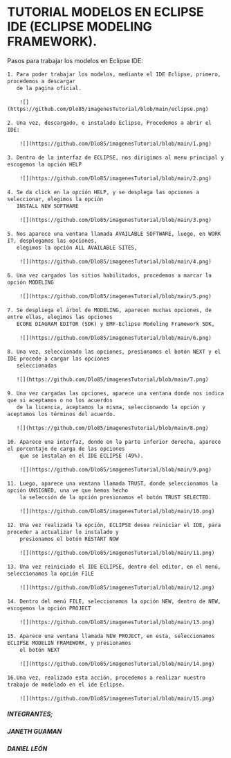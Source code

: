
# TUTORIAL MODELOS EN ECLIPSE IDE (ECLIPSE MODELING FRAMEWORK).

Pasos para trabajar los modelos en Eclipse IDE: 

    1. Para poder trabajar los modelos, mediante el IDE Eclipse, primero, procedemos a descargar 
       de la pagina oficial.

        ![](https://github.com/Dlo85/imagenesTutorial/blob/main/eclipse.png)

    2. Una vez, descargado, e instalado Eclipse, Procedemos a abrir el IDE:
        
        ![](https://github.com/Dlo85/imagenesTutorial/blob/main/1.png)

    3. Dentro de la interfaz de ECLIPSE, nos dirigimos al menu principal y escogemos la opción HELP

        ![](https://github.com/Dlo85/imagenesTutorial/blob/main/2.png)

    4. Se da click en la opción HELP, y se desplega las opciones a seleccionar, elegimos la opción 
       INSTALL NEW SOFTWARE

        ![](https://github.com/Dlo85/imagenesTutorial/blob/main/3.png)

    5. Nos aparece una ventana llamada AVAILABLE SOFTWARE, luego, en WORK IT, desplegamos las opciones, 
       elegimos la opción ALL AVAILABLE SITES, 

        ![](https://github.com/Dlo85/imagenesTutorial/blob/main/4.png)

    6. Una vez cargados los sitios habilitados, procedemos a marcar la opción MODELING

        ![](https://github.com/Dlo85/imagenesTutorial/blob/main/5.png)

    7. Se despliega el árbol de MODELING, aparecen muchas opciones, de entre ellas, elegimos las opciones
       ECORE DIAGRAM EDITOR (SDK) y EMF-Eclipse Modeling Framework SDK,

        ![](https://github.com/Dlo85/imagenesTutorial/blob/main/6.png)

    8. Una vez, seleccionado las opciones, presionamos el botón NEXT y el IDE procede a cargar las opciones
       seleccionadas  
       
       ![](https://github.com/Dlo85/imagenesTutorial/blob/main/7.png)
    
    9. Una vez cargadas las opciones, aparece una ventana donde nos indica que si aceptamos o no los acuerdos
       de la licencia, aceptamos la misma, seleccionando la opción y aceptamos los términos del acuerdo.

       ![](https://github.com/Dlo85/imagenesTutorial/blob/main/8.png)

    10. Aparece una interfaz, donde en la parte inferior derecha, aparece el porcentaje de carga de las opciones
        que se instalan en el IDE ECLIPSE (49%).

        ![](https://github.com/Dlo85/imagenesTutorial/blob/main/9.png)
    
    11. Luego, aparece una ventana llamada TRUST, donde seleccionamos la opción UNSIGNED, una ve que hemos hecho 
        la selección de la opción presionamos el botón TRUST SELECTED.

        ![](https://github.com/Dlo85/imagenesTutorial/blob/main/10.png)
    
    12. Una vez realizada la opción, ECLIPSE desea reiniciar el IDE, para proceder a actualizar lo instalado y 
        presionamos el botón RESTART NOW

        ![](https://github.com/Dlo85/imagenesTutorial/blob/main/11.png)

    13. Una vez reiniciado el IDE ECLIPSE, dentro del editor, en el menú, seleccionamos la opción FILE

        ![](https://github.com/Dlo85/imagenesTutorial/blob/main/12.png)

    14. Dentro del menú FILE, seleccionamos la opción NEW, dentro de NEW, escogemos la opción PROJECT

        ![](https://github.com/Dlo85/imagenesTutorial/blob/main/13.png)

    15. Aparece una ventana llamada NEW PROJECT, en esta, seleccionamos ECLIPSE MODELIN FRAMEWORK, y presionamos
        el botón NEXT

        ![](https://github.com/Dlo85/imagenesTutorial/blob/main/14.png)

    16.Una vez, realizado esta acción, procedemos a realizar nuestro trabajo de modelado en el ide Eclipse.

        ![](https://github.com/Dlo85/imagenesTutorial/blob/main/15.png)


<h5>INTEGRANTES;</h5>
<h5>JANETH GUAMAN</h5>
<h5>DANIEL LEÓN</h5>